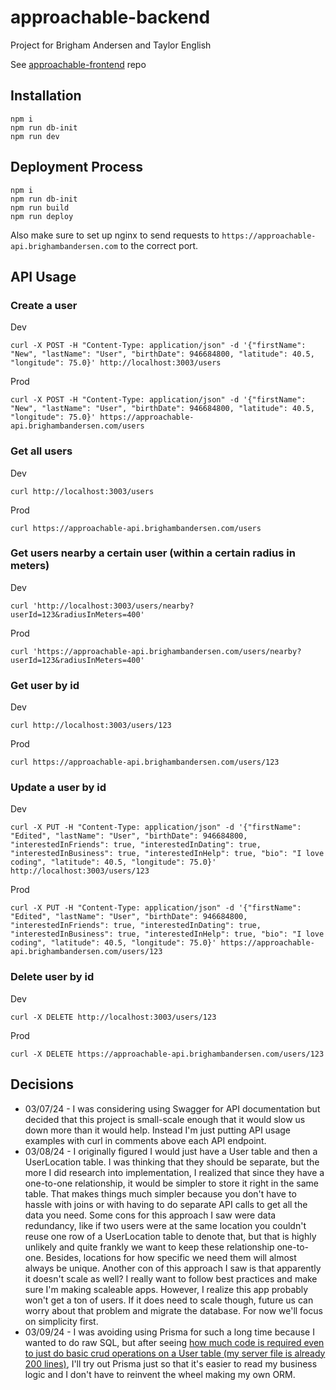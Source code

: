 # approachable-backend

Project for Brigham Andersen and Taylor English

See [approachable-frontend](https://github.com/janksmap/approachable-frontend) repo

## Installation

```
npm i
npm run db-init
npm run dev
```

## Deployment Process

```
npm i
npm run db-init
npm run build
npm run deploy
```

Also make sure to set up nginx to send requests to `https://approachable-api.brighambandersen.com` to the correct port.

## API Usage

### Create a user

Dev

```
curl -X POST -H "Content-Type: application/json" -d '{"firstName": "New", "lastName": "User", "birthDate": 946684800, "latitude": 40.5, "longitude": 75.0}' http://localhost:3003/users
```

Prod

```
curl -X POST -H "Content-Type: application/json" -d '{"firstName": "New", "lastName": "User", "birthDate": 946684800, "latitude": 40.5, "longitude": 75.0}' https://approachable-api.brighambandersen.com/users
```

### Get all users

Dev

```
curl http://localhost:3003/users
```

Prod

```
curl https://approachable-api.brighambandersen.com/users
```

### Get users nearby a certain user (within a certain radius in meters)

Dev

```
curl 'http://localhost:3003/users/nearby?userId=123&radiusInMeters=400'
```

Prod

```
curl 'https://approachable-api.brighambandersen.com/users/nearby?userId=123&radiusInMeters=400'
```

### Get user by id

Dev

```
curl http://localhost:3003/users/123
```

Prod

```
curl https://approachable-api.brighambandersen.com/users/123
```

### Update a user by id

Dev

```
curl -X PUT -H "Content-Type: application/json" -d '{"firstName": "Edited", "lastName": "User", "birthDate": 946684800, "interestedInFriends": true, "interestedInDating": true, "interestedInBusiness": true, "interestedInHelp": true, "bio": "I love coding", "latitude": 40.5, "longitude": 75.0}' http://localhost:3003/users/123
```

Prod

```
curl -X PUT -H "Content-Type: application/json" -d '{"firstName": "Edited", "lastName": "User", "birthDate": 946684800, "interestedInFriends": true, "interestedInDating": true, "interestedInBusiness": true, "interestedInHelp": true, "bio": "I love coding", "latitude": 40.5, "longitude": 75.0}' https://approachable-api.brighambandersen.com/users/123
```

### Delete user by id

Dev

```
curl -X DELETE http://localhost:3003/users/123
```

Prod

```
curl -X DELETE https://approachable-api.brighambandersen.com/users/123
```

## Decisions

- 03/07/24 - I was considering using Swagger for API documentation but decided that this project is small-scale enough that it would slow us down more than it would help. Instead I'm just putting API usage examples with curl in comments above each API endpoint.
- 03/08/24 - I originally figured I would just have a User table and then a UserLocation table. I was thinking that they should be separate, but the more I did research into implementation, I realized that since they have a one-to-one relationship, it would be simpler to store it right in the same table. That makes things much simpler because you don't have to hassle with joins or with having to do separate API calls to get all the data you need. Some cons for this approach I saw were data redundancy, like if two users were at the same location you couldn't reuse one row of a UserLocation table to denote that, but that is highly unlikely and quite frankly we want to keep these relationship one-to-one. Besides, locations for how specific we need them will almost always be unique. Another con of this approach I saw is that apparently it doesn't scale as well? I really want to follow best practices and make sure I'm making scaleable apps. However, I realize this app probably won't get a ton of users. If it does need to scale though, future us can worry about that problem and migrate the database. For now we'll focus on simplicity first.
- 03/09/24 - I was avoiding using Prisma for such a long time because I wanted to do raw SQL, but after seeing [how much code is required even to just do basic crud operations on a User table (my server file is already 200 lines)](https://github.com/brighambandersen/approachable-backend/blob/12d5e945ab1b015efc96b47ed86a3adf98452704/src/server.ts#L126), I'll try out Prisma just so that it's easier to read my business logic and I don't have to reinvent the wheel making my own ORM.
